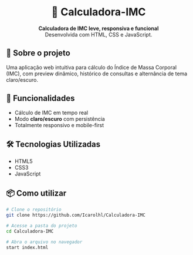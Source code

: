 <h1 align="center">🧮 Calculadora-IMC</h1>

<p align="center">
  <strong>Calculadora de IMC leve, responsiva e funcional</strong><br>
  Desenvolvida com HTML, CSS e JavaScript.
</p>


## 📌 Sobre o projeto

Uma aplicação web intuitiva para cálculo do Índice de Massa Corporal (IMC), com preview dinâmico, histórico de consultas e alternância de tema claro/escuro.


## 🚀 Funcionalidades

- Cálculo de IMC em tempo real
- Modo **claro/escuro** com persistência
- Totalmente responsivo e mobile-first


## 🛠️ Tecnologias Utilizadas

- HTML5 
- CSS3
- JavaScript

## 📦 Como utilizar

```bash
# Clone o repositório
git clone https://github.com/Icarolhl/Calculadora-IMC

# Acesse a pasta do projeto
cd Calculadora-IMC

# Abra o arquivo no navegador
start index.html
